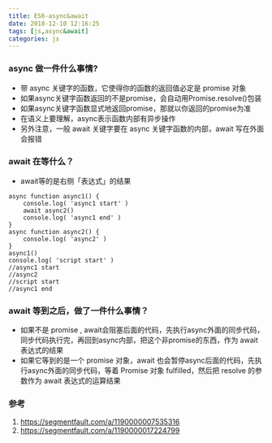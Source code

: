 ```yaml
---
title: ES6-async&await
date: 2018-12-10 12:16:25
tags: [js,async&await]
categories: js
---
```


### async 做一件什么事情?

- 带 async 关键字的函数，它使得你的函数的返回值必定是 promise 对象
- 如果async关键字函数返回的不是promise，会自动用Promise.resolve()包装
- 如果async关键字函数显式地返回promise，那就以你返回的promise为准
- 在语义上要理解，async表示函数内部有异步操作
- 另外注意，一般 await 关键字要在 async 关键字函数的内部，await 写在外面会报错

### await 在等什么？

- await等的是右侧「表达式」的结果

```
async function async1() {
    console.log( 'async1 start' )
    await async2()
    console.log( 'async1 end' )
}
async function async2() {
    console.log( 'async2' )
}
async1()
console.log( 'script start' )
//async1 start
//async2
//script start
//async1 end
```

### await 等到之后，做了一件什么事情？

- 如果不是 promise , await会阻塞后面的代码，先执行async外面的同步代码，同步代码执行完，再回到async内部，把这个非promise的东西，作为 await表达式的结果
- 如果它等到的是一个 promise 对象，await 也会暂停async后面的代码，先执行async外面的同步代码，等着 Promise 对象 fulfilled，然后把 resolve 的参数作为 await 表达式的运算结果

### 参考
1. https://segmentfault.com/a/1190000007535316
2. https://segmentfault.com/a/1190000017224799
